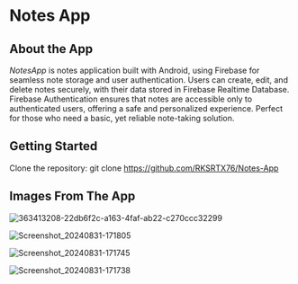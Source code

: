 # Notes App

## About the App
*NotesApp* is notes application built with Android, using Firebase for seamless note storage and user authentication. Users can create, edit, and delete notes securely, with their data stored in Firebase Realtime Database. 
Firebase Authentication ensures that notes are accessible only to authenticated users, offering a safe and personalized experience. Perfect for those who need a basic, yet reliable note-taking solution.

 ## Getting Started
 Clone the repository: git clone https://github.com/RKSRTX76/Notes-App

 ## Images From The App

![363413208-22db6f2c-a163-4faf-ab22-c270ccc32299](https://github.com/user-attachments/assets/034140b0-ca36-47af-97af-7a38d48547a2)

![Screenshot_20240831-171805](https://github.com/user-attachments/assets/38109c95-81e0-4c46-adff-d14597a9f131)

![Screenshot_20240831-171745](https://github.com/user-attachments/assets/a7c41e07-514f-489d-bbe5-d5cc06b518b7)

![Screenshot_20240831-171738](https://github.com/user-attachments/assets/00425b49-d08d-41fd-9cdf-ff9ac08c532d)





 

